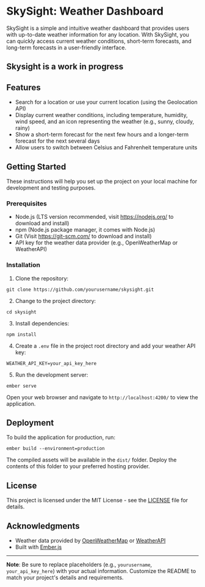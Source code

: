 # SkySight: Weather Dashboard

SkySight is a simple and intuitive weather dashboard that provides users with up-to-date weather information for any location. With SkySight, you can quickly access current weather conditions, short-term forecasts, and long-term forecasts in a user-friendly interface.

## Skysight is a work in progress

## Features

- Search for a location or use your current location (using the Geolocation API)
- Display current weather conditions, including temperature, humidity, wind speed, and an icon representing the weather (e.g., sunny, cloudy, rainy)
- Show a short-term forecast for the next few hours and a longer-term forecast for the next several days
- Allow users to switch between Celsius and Fahrenheit temperature units

## Getting Started

These instructions will help you set up the project on your local machine for development and testing purposes.

### Prerequisites

- Node.js (LTS version recommended, visit https://nodejs.org/ to download and install)
- npm (Node.js package manager, it comes with Node.js)
- Git (Visit https://git-scm.com/ to download and install)
- API key for the weather data provider (e.g., OpenWeatherMap or WeatherAPI)

### Installation

1. Clone the repository:

```
git clone https://github.com/yourusername/skysight.git
```

2. Change to the project directory:

```
cd skysight
```

3. Install dependencies:

```
npm install
```

4. Create a `.env` file in the project root directory and add your weather API key:

```
WEATHER_API_KEY=your_api_key_here
```

5. Run the development server:

```
ember serve
```

Open your web browser and navigate to `http://localhost:4200/` to view the application.

## Deployment

To build the application for production, run:

```
ember build --environment=production
```

The compiled assets will be available in the `dist/` folder. Deploy the contents of this folder to your preferred hosting provider.

## License

This project is licensed under the MIT License - see the [LICENSE](LICENSE) file for details.

## Acknowledgments

- Weather data provided by [OpenWeatherMap](https://openweathermap.org/api) or [WeatherAPI](https://www.weatherapi.com/)
- Built with [Ember.js](https://emberjs.com/)

---

**Note**: Be sure to replace placeholders (e.g., `yourusername`, `your_api_key_here`) with your actual information. Customize the README to match your project's details and requirements.
